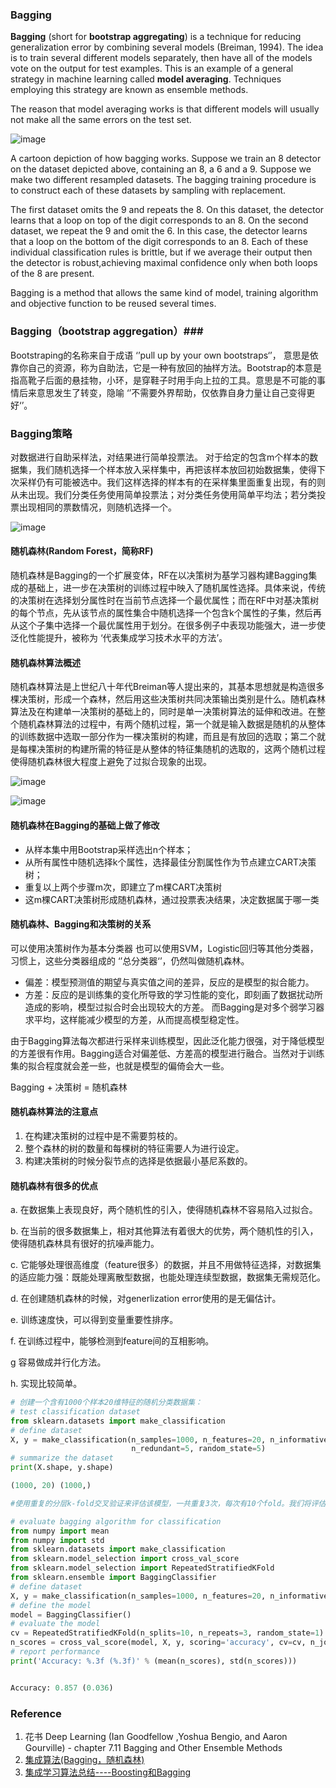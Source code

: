 ### Bagging ###


**Bagging** (short for **bootstrap aggregating**) is a technique for reducing generalization
error by combining several models (Breiman, 1994). The idea is to
train several different models separately, then have all of the models vote on the
output for test examples. This is an example of a general strategy in machine
learning called **model averaging**. Techniques employing this strategy are known
as ensemble methods.

The reason that model averaging works is that different models will usually
not make all the same errors on the test set.


![image](https://user-images.githubusercontent.com/39177230/115105133-81197100-9f8f-11eb-9e13-07177ddac74c.png)

A cartoon depiction of how bagging works. Suppose we train an 8 detector on
the dataset depicted above, containing an 8, a 6 and a 9. Suppose we make two different
resampled datasets. The bagging training procedure is to construct each of these datasets
by sampling with replacement. 

The first dataset omits the 9 and repeats the 8. On this dataset, the detector learns that a loop on top of the digit corresponds to an 8. 
On the second dataset, we repeat the 9 and omit the 6. In this case, the detector learns that a loop on the bottom of the digit corresponds to an 8. 
Each of these individual classification rules is brittle, but if we average their output then the detector is robust,achieving maximal confidence only when both loops of the 8 are present.

Bagging is a method that allows the same kind of model, training algorithm and objective function to be reused several times.


### Bagging（bootstrap aggregation）###

Bootstraping的名称来自于成语 ‘’pull up by your own bootstraps‘’， 意思是依靠你自己的资源，称为自助法，它是一种有放回的抽样方法。Bootstrap的本意是指高靴子后面的悬挂物，小环，是穿鞋子时用手向上拉的工具。意思是不可能的事情后来意思发生了转变，隐喻 ‘’不需要外界帮助，仅依靠自身力量让自己变得更好‘’。


### Bagging策略 ###

对数据进行自助采样法，对结果进行简单投票法。 对于给定的包含m个样本的数据集，我们随机选择一个样本放入采样集中，再把该样本放回初始数据集，使得下次采样仍有可能被选中。我们这样选择的样本有的在采样集里面重复出现，有的则从未出现。我们分类任务使用简单投票法；对分类任务使用简单平均法；若分类投票出现相同的票数情况，则随机选择一个。

![image](https://user-images.githubusercontent.com/39177230/115105580-76141000-9f92-11eb-9b54-e94af9aa4f6e.png)

#### 随机森林(Random Forest，简称RF) ####
随机森林是Bagging的一个扩展变体，RF在以决策树为基学习器构建Bagging集成的基础上，进一步在决策树的训练过程中映入了随机属性选择。具体来说，传统的决策树在选择划分属性时在当前节点选择一个最优属性；而在RF中对基决策树的每个节点，先从该节点的属性集合中随机选择一个包含k个属性的子集，然后再从这个子集中选择一个最优属性用于划分。在很多例子中表现功能强大，进一步使泛化性能提升，被称为 ‘代表集成学习技术水平的方法’。


#### 随机森林算法概述 ####

随机森林算法是上世纪八十年代Breiman等人提出来的，其基本思想就是构造很多棵决策树，形成一个森林，然后用这些决策树共同决策输出类别是什么。随机森林算法及在构建单一决策树的基础上的，同时是单一决策树算法的延伸和改进。在整个随机森林算法的过程中，有两个随机过程，第一个就是输入数据是随机的从整体的训练数据中选取一部分作为一棵决策树的构建，而且是有放回的选取；第二个就是每棵决策树的构建所需的特征是从整体的特征集随机的选取的，这两个随机过程使得随机森林很大程度上避免了过拟合现象的出现。

![image](https://user-images.githubusercontent.com/39177230/115106064-3ac71080-9f95-11eb-86c7-7eaadddd1bab.png)



![image](https://user-images.githubusercontent.com/39177230/115105652-defb8800-9f92-11eb-8f87-3957aca6e95c.png)

#### 随机森林在Bagging的基础上做了修改 ####

* 从样本集中用Bootstrap采样选出n个样本；
* 从所有属性中随机选择k个属性，选择最佳分割属性作为节点建立CART决策树；
* 重复以上两个步骤m次，即建立了m棵CART决策树
* 这m棵CART决策树形成随机森林，通过投票表决结果，决定数据属于哪一类

#### 随机森林、Bagging和决策树的关系 ####
可以使用决策树作为基本分类器
也可以使用SVM，Logistic回归等其他分类器，习惯上，这些分类器组成的 ‘’总分类器‘’，仍然叫做随机森林。

* 偏差：模型预测值的期望与真实值之间的差异，反应的是模型的拟合能力。
* 方差：反应的是训练集的变化所导致的学习性能的变化，即刻画了数据扰动所造成的影响，模型过拟合时会出现较大的方差。
而Bagging是对多个弱学习器求平均，这样能减少模型的方差，从而提高模型稳定性。

由于Bagging算法每次都进行采样来训练模型，因此泛化能力很强，对于降低模型的方差很有作用。Bagging适合对偏差低、方差高的模型进行融合。当然对于训练集的拟合程度就会差一些，也就是模型的偏倚会大一些。

Bagging + 决策树 = 随机森林

#### 随机森林算法的注意点 ####

1. 在构建决策树的过程中是不需要剪枝的。
2. 整个森林的树的数量和每棵树的特征需要人为进行设定。
3. 构建决策树的时候分裂节点的选择是依据最小基尼系数的。

#### 随机森林有很多的优点 ####

a. 在数据集上表现良好，两个随机性的引入，使得随机森林不容易陷入过拟合。

b. 在当前的很多数据集上，相对其他算法有着很大的优势，两个随机性的引入，使得随机森林具有很好的抗噪声能力。

c. 它能够处理很高维度（feature很多）的数据，并且不用做特征选择，对数据集的适应能力强：既能处理离散型数据，也能处理连续型数据，数据集无需规范化。

d. 在创建随机森林的时候，对generlization error使用的是无偏估计。

e. 训练速度快，可以得到变量重要性排序。

f. 在训练过程中，能够检测到feature间的互相影响。

g 容易做成并行化方法。

h. 实现比较简单。

```python
# 创建一个含有1000个样本20维特征的随机分类数据集：
# test classification dataset
from sklearn.datasets import make_classification
# define dataset
X, y = make_classification(n_samples=1000, n_features=20, n_informative=15, 
                           n_redundant=5, random_state=5)
# summarize the dataset
print(X.shape, y.shape)

(1000, 20) (1000,)

```

```python
#使用重复的分层k-fold交叉验证来评估该模型，一共重复3次，每次有10个fold。我们将评估该模型在所有重复交叉验证中性能的平均值和标准差。

# evaluate bagging algorithm for classification
from numpy import mean
from numpy import std
from sklearn.datasets import make_classification
from sklearn.model_selection import cross_val_score
from sklearn.model_selection import RepeatedStratifiedKFold
from sklearn.ensemble import BaggingClassifier
# define dataset
X, y = make_classification(n_samples=1000, n_features=20, n_informative=15, n_redundant=5, random_state=5)
# define the model
model = BaggingClassifier()
# evaluate the model
cv = RepeatedStratifiedKFold(n_splits=10, n_repeats=3, random_state=1)
n_scores = cross_val_score(model, X, y, scoring='accuracy', cv=cv, n_jobs=-1, error_score='raise')
# report performance
print('Accuracy: %.3f (%.3f)' % (mean(n_scores), std(n_scores)))


Accuracy: 0.857 (0.036)
```































### Reference ###

1.  花书 Deep Learning (Ian Goodfellow ,Yoshua Bengio, and Aaron Gourville) - chapter 7.11 Bagging and Other Ensemble Methods
2. [集成算法(Bagging，随机森林)](https://blog.csdn.net/H_hei/article/details/84196235)
3. [集成学习算法总结----Boosting和Bagging](https://blog.csdn.net/a1b2c3d4123456/article/details/51834272)

